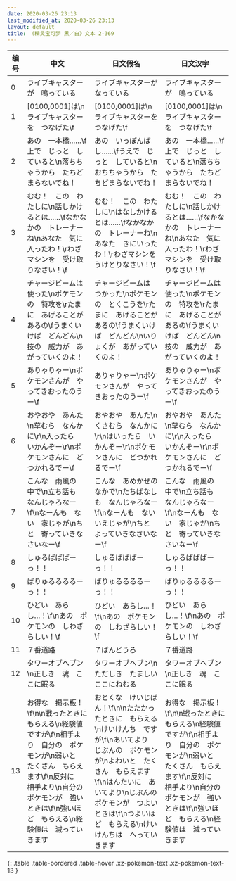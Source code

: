 ```yaml
---
date: 2020-03-26 23:13
last_modified_at: 2020-03-26 23:13
layout: default
title: 《精灵宝可梦 黑／白》文本 2-369
---
```

| 编号 | 中文 | 日文假名 | 日文汉字 |
| ---- | ---- | ---- | --- |
| 0 | ライブキャスターが　鳴っている | ライブキャスターが　なっている | ライブキャスターが　鳴っている |
| 1 | [0100,0001]は\nライブキャスターを　つなげた\f | [0100,0001]は\nライブキャスターを　つなげた\f | [0100,0001]は\nライブキャスターを　つなげた\f |
| 2 | あの　一本橋……\f上で　じっと　していると\n落ちちゃうから　たちどまらないでね！ | あの　いっぽんばし……\fうえで　じっと　していると\nおちちゃうから　たちどまらないでね！ | あの　一本橋……\f上で　じっと　していると\n落ちちゃうから　たちどまらないでね！ |
| 3 | むむ！　この　わたしに\n話しかけるとは……\fなかなかの　トレーナーね\nあなた　気に入ったわ！\rわざマシンを　受け取りなさい！\f | むむ！　この　わたしに\nはなしかけるとは……\fなかなかの　トレーナーね\nあなた　きにいったわ！\rわざマシンを　うけとりなさい！\f | むむ！　この　わたしに\n話しかけるとは……\fなかなかの　トレーナーね\nあなた　気に入ったわ！\rわざマシンを　受け取りなさい！\f |
| 4 | チャージビームは　使った\nポケモンの　特攻を\rたまに　あげることが　あるの\fうまくいけば　どんどん\n技の　威力が　あがっていくのよ！ | チャージビームは　つかった\nポケモンの　とくこうを\rたまに　あげることが　あるの\fうまくいけば　どんどん\nいりょくが　あがっていくのよ！ | チャージビームは　使った\nポケモンの　特攻を\rたまに　あげることが　あるの\fうまくいけば　どんどん\n技の　威力が　あがっていくのよ！ |
| 5 | ありゃりゃー\nポケモンさんが　やってきおったのうー\f | ありゃりゃー\nポケモンさんが　やってきおったのうー\f | ありゃりゃー\nポケモンさんが　やってきおったのうー\f |
| 6 | おやおや　あんた\n草むら　なんかに\r\n入ったら　いかんぞー\r\nポケモンさんに　どつかれるでー\f | おやおや　あんた\nくさむら　なんかに\r\nはいったら　いかんぞー\r\nポケモンさんに　どつかれるでー\f | おやおや　あんた\n草むら　なんかに\r\n入ったら　いかんぞー\r\nポケモンさんに　どつかれるでー\f |
| 7 | こんな　雨風の　中で\n立ち話も　なんじゃろなー\f\nなーんも　ない　家じゃが\nちと　寄っていきなさいなー\f | こんな　あめかぜの　なかで\nたちばなしも　なんじゃろなー\f\nなーんも　ない　いえじゃが\nちと　よっていきなさいなー\f | こんな　雨風の　中で\n立ち話も　なんじゃろなー\f\nなーんも　ない　家じゃが\nちと　寄っていきなさいなー\f |
| 8 | しゅるばばばーっ！！ | しゅるばばばーっ！！ | しゅるばばばーっ！！ |
| 9 | ばりゅるるるるーっ！！ | ばりゅるるるるーっ！！ | ばりゅるるるるーっ！！ |
| 10 | ひどい　あらし…！\f\nあの　ポケモンの　しわざらしい！\f | ひどい　あらし…！\f\nあの　ポケモンの　しわざらしい！\f | ひどい　あらし…！\f\nあの　ポケモンの　しわざらしい！\f |
| 11 | ７番道路 | ７ばんどうろ | ７番道路 |
| 12 | タワーオブヘブン\n正しき　魂　ここに眠る | タワーオブヘブン\nただしき　たましい　ここにねむる | タワーオブヘブン\n正しき　魂　ここに眠る |
| 13 | お得な　掲示板！\f\n\n戦ったときに　もらえる\n経験値ですが\f\n相手より　自分の　ポケモンが\n弱いと　たくさん　もらえます\f\n反対に　相手より\n自分の　ポケモンが　強いときは\f\n強いほど　もらえる\n経験値は　減っていきます | おとくな　けいじばん！\f\n\nたたかったときに　もらえる\nけいけんち　ですが\f\nあいてより　じぶんの　ポケモンが\nよわいと　たくさん　もらえます\f\nはんたいに　あいてより\nじぶんの　ポケモンが　つよいときは\f\nつよいほど　もらえる\nけいけんちは　へっていきます | お得な　掲示板！\f\n\n戦ったときに　もらえる\n経験値ですが\f\n相手より　自分の　ポケモンが\n弱いと　たくさん　もらえます\f\n反対に　相手より\n自分の　ポケモンが　強いときは\f\n強いほど　もらえる\n経験値は　減っていきます |
{: .table .table-bordered .table-hover .xz-pokemon-text .xz-pokemon-text-13 }